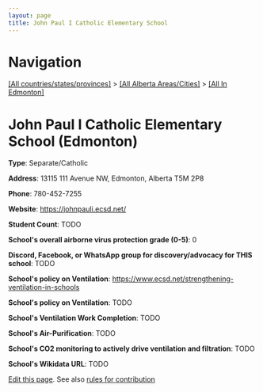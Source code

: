 ```yaml
---
layout: page
title: John Paul I Catholic Elementary School
---
```

# Navigation

[[All countries/states/provinces]](../../..) > [[All Alberta Areas/Cities]](../..) > [[All In Edmonton]](..)

# John Paul I Catholic Elementary School (Edmonton)

**Type**: Separate/Catholic

**Address**: 13115 111 Avenue NW, Edmonton, Alberta T5M 2P8

**Phone**: 780-452-7255

**Website**: <https://johnpauli.ecsd.net/>

**Student Count**: TODO

**School's overall airborne virus protection grade (0-5)**: 0

**Discord, Facebook, or WhatsApp group for discovery/advocacy for THIS school**: TODO

**School's policy on Ventilation**: <https://www.ecsd.net/strengthening-ventilation-in-schools>

**School's policy on Ventilation**: TODO

**School's Ventilation Work Completion**: TODO

**School's Air-Purification**: TODO

**School's CO2 monitoring to actively drive ventilation and filtration**: TODO

**School's Wikidata URL**: TODO


[Edit this page](https://github.com/ventilate-schools/AB/edit/main/./Edmonton/John_Paul_I_Catholic_Elementary_School.md). See also [rules for contribution](../../../contribution-rules/)